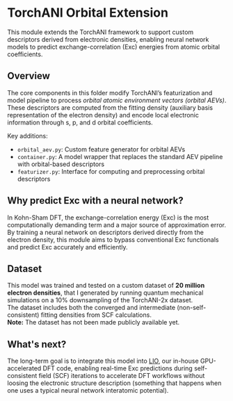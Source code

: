 # TorchANI Orbital Extension

This module extends the TorchANI framework to support custom descriptors derived from electronic densities, enabling neural network models to predict exchange-correlation (Exc) energies from atomic orbital coefficients.

## Overview

The core components in this folder modify TorchANI’s featurization and model pipeline to process *orbital atomic environment vectors (orbital AEVs)*. These descriptors are computed from the fitting density (auxiliary basis representation of the electron density) and encode local electronic information through s, p, and d orbital coefficients.

Key additions:
- `orbital_aev.py`: Custom feature generator for orbital AEVs
- `container.py`: A model wrapper that replaces the standard AEV pipeline with orbital-based descriptors
- `featurizer.py`: Interface for computing and preprocessing orbital descriptors

## Why predict Exc with a neural network?

In Kohn-Sham DFT, the exchange-correlation energy (Exc) is the most computationally demanding term and a major source of approximation error. By training a neural network on descriptors derived directly from the electron density, this module aims to bypass conventional Exc functionals and predict Exc accurately and efficiently.

## Dataset

This model was trained and tested on a custom dataset of **20 million electron densities**, that I generated by running quantum mechanical simulations on a 10% downsampling of the TorchANI-2x dataset.  
The dataset includes both the converged and intermediate (non-self-consistent) fitting densities from SCF calculations.  
**Note:** The dataset has not been made publicly available yet.

## What's next?

The long-term goal is to integrate this model into [LIO](https://github.com/MALBECC/lio), our in-house GPU-accelerated DFT code, enabling real-time Exc predictions during self-consistent field (SCF) iterations to 
accelerate DFT workflows without loosing the electronic structure description (something that happens when one uses a typical neural network interatomic potential).

